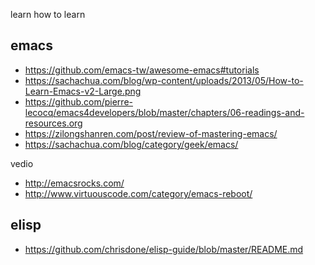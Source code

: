 learn how to learn

## emacs

- https://github.com/emacs-tw/awesome-emacs#tutorials
- https://sachachua.com/blog/wp-content/uploads/2013/05/How-to-Learn-Emacs-v2-Large.png
- https://github.com/pierre-lecocq/emacs4developers/blob/master/chapters/06-readings-and-resources.org
- https://zilongshanren.com/post/review-of-mastering-emacs/
- https://sachachua.com/blog/category/geek/emacs/

vedio

- http://emacsrocks.com/
- http://www.virtuouscode.com/category/emacs-reboot/

## elisp

- https://github.com/chrisdone/elisp-guide/blob/master/README.md
